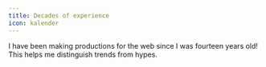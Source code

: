 ```yaml
---
title: Decades of experience
icon: kalender
---
```


I have been making productions for the web since I was fourteen years old! This helps me distinguish trends from hypes.